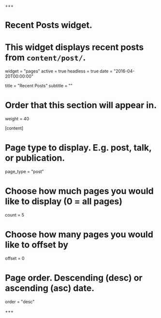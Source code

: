 +++
# Recent Posts widget.
# This widget displays recent posts from `content/post/`.
widget = "pages"
active = true
headless = true
date = "2016-04-20T00:00:00"

title = "Recent Posts"
subtitle = ""

# Order that this section will appear in.
weight = 40

[content]
  # Page type to display. E.g. post, talk, or publication.
  page_type = "post"
  
  # Choose how much pages you would like to display (0 = all pages)
  count = 5
  
  # Choose how many pages you would like to offset by
  offset = 0

  # Page order. Descending (desc) or ascending (asc) date.
  order = "desc"

+++

